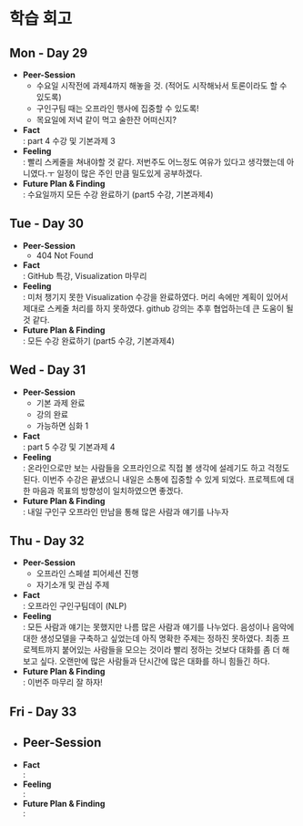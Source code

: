 # 학습 회고

## Mon - Day 29
- **Peer-Session**
    - 수요일 시작전에 과제4까지 해놓을 것. (적어도 시작해놔서 토론이라도 할 수 있도록)
    - 구인구팀 때는 오프라인 행사에 집중할 수 있도록!
    - 목요일에 저녁 같이 먹고 술한잔 어떠신지?
- **Fact**  
: part 4 수강 및 기본과제 3
- **Feeling**  
: 빨리 스케줄을 쳐내야할 것 같다. 저번주도 어느정도 여유가 있다고 생각했는데 아니였다.ㅜ 일정이 많은 주인 만큼 밀도있게 공부하겠다.
- **Future Plan & Finding**  
: 수요일까지 모든 수강 완료하기 (part5 수강, 기본과제4)


## Tue - Day 30
- **Peer-Session**  
    - 404 Not Found
- **Fact**  
: GitHub 특강, Visualization 마무리
- **Feeling**  
: 미처 챙기지 못한 Visualization 수강을 완료하였다. 머리 속에만 계획이 있어서 제대로 스케줄 처리를 하지 못하였다. github 강의는 추후 협업하는데 큰 도움이 될 것 같다.
- **Future Plan & Finding**  
: 모든 수강 완료하기 (part5 수강, 기본과제4)


## Wed - Day 31
- **Peer-Session**
    - 기본 과제 완료
    - 강의 완료
    - 가능하면 심화 1
- **Fact**  
: part 5 수강 및 기본과제 4
- **Feeling**  
: 온라인으로만 보는 사람들을 오프라인으로 직접 볼 생각에 설레기도 하고 걱정도 된다. 이번주 수강은 끝냈으니 내일은 소통에 집중할 수 있게 되었다. 프로젝트에 대한 마음과 목표의 방향성이 일치하였으면 좋겠다.
- **Future Plan & Finding**  
: 내일 구인구 오프라인 만남을 통해 많은 사람과 얘기를 나누자


## Thu - Day 32
- **Peer-Session**
    - 오프라인 스페셜 피어세션 진행
    - 자기소개 및 관심 주제
- **Fact**  
: 오프라인 구인구팀데이 (NLP)
- **Feeling**  
: 모든 사람과 얘기는 못했지만 나름 많은 사람과 얘기를 나누었다. 음성이나 음악에 대한 생성모델을 구축하고 싶었는데 아직 명확한 주제는 정하진 못하였다. 최종 프로젝트까지 붙어있는 사람들을 모으는 것이라 빨리 정하는 것보다 대화를 좀 더 해보고 싶다. 오랜만에 많은 사람들과 단시간에 많은 대화를 하니 힘들긴 하다.
- **Future Plan & Finding**  
: 이번주 마무리 잘 하자!


## Fri - Day 33
- **Peer-Session**
    - 
- **Fact**  
: 
- **Feeling**  
: 
- **Future Plan & Finding**  
: 



